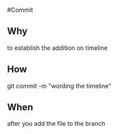 #Commit

## Why
to establish the addition on timeline
## How
git commit -m "wording the timeline"
## When
after you add the file to the branch

